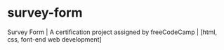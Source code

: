 # survey-form
Survey Form | A certification project assigned by freeCodeCamp | [html, css, font-end web development]
